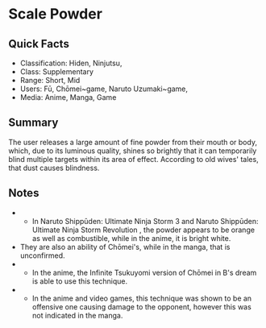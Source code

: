 # Scale Powder

## Quick Facts
- Classification: Hiden, Ninjutsu,
- Class: Supplementary
- Range: Short, Mid
- Users: Fū, Chōmei~game, Naruto Uzumaki~game,
- Media: Anime, Manga, Game

## Summary
The user releases a large amount of fine powder from their mouth or body, which, due to its luminous quality, shines so brightly that it can temporarily blind multiple targets within its area of effect. According to old wives' tales, that dust causes blindness.

## Notes
- * In Naruto Shippūden: Ultimate Ninja Storm 3 and Naruto Shippūden: Ultimate Ninja Storm Revolution , the powder appears to be orange as well as combustible, while in the anime, it is bright white.
- They are also an ability of Chōmei's, while in the manga, that is unconfirmed.
- * In the anime, the Infinite Tsukuyomi version of Chōmei in B's dream is able to use this technique.
- * In the anime and video games, this technique was shown to be an offensive one causing damage to the opponent, however this was not indicated in the manga.

